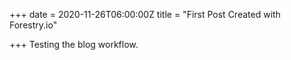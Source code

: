 +++
date = 2020-11-26T06:00:00Z
title = "First Post Created with Forestry.io"

+++
Testing the blog workflow.